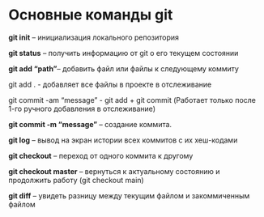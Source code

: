 # Основные команды git

**git init** – инициализация локального репозитория

**git status** – получить информацию от git о его текущем состоянии

**git add “path”**– добавить файл или файлы к следующему коммиту

git add . - добавляет все файлы в проекте в отслеживание

git commit -am “message” - git add + git commit (Работает только после 1-го ручного добавления в отслеживание)

**git commit -m “message”** – создание коммита.

**git log** – вывод на экран истории всех коммитов с их хеш-кодами

**git checkout** – переход от одного коммита к другому

**git checkout master** – вернуться к актуальному состоянию и продолжить работу (git checkout main)

**git diff** – увидеть разницу между текущим файлом и закоммиченным файлом